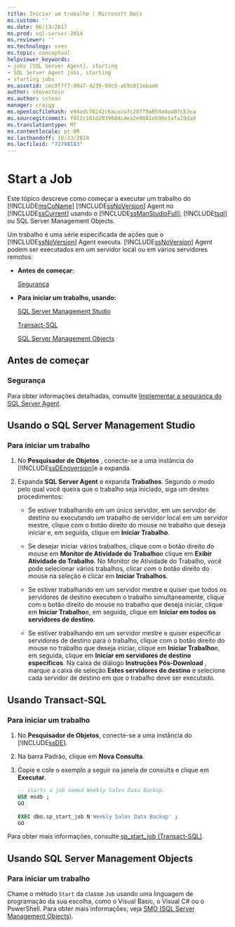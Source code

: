 ```yaml
---
title: Iniciar um trabalho | Microsoft Docs
ms.custom: ''
ms.date: 06/13/2017
ms.prod: sql-server-2014
ms.reviewer: ''
ms.technology: ssms
ms.topic: conceptual
helpviewer_keywords:
- jobs [SQL Server Agent], starting
- SQL Server Agent jobs, starting
- starting jobs
ms.assetid: cec9f7f7-d0a7-4239-9dc5-a69c011ebaa0
author: stevestein
ms.author: sstein
manager: craigg
ms.openlocfilehash: e94adcf8242c6acaca7c28ff9a854e0aa87cb3ea
ms.sourcegitcommit: f912c101d2939084c4ea2e9881eb98e1afa29dad
ms.translationtype: MT
ms.contentlocale: pt-BR
ms.lasthandoff: 10/23/2019
ms.locfileid: "72798183"
---
```

# <a name="start-a-job"></a>Start a Job
  Este tópico descreve como começar a executar um trabalho do [!INCLUDE[msCoName](../../includes/msconame-md.md)] [!INCLUDE[ssNoVersion](../../includes/ssnoversion-md.md)] Agent no [!INCLUDE[ssCurrent](../../includes/sscurrent-md.md)] usando o [!INCLUDE[ssManStudioFull](../../includes/ssmanstudiofull-md.md)], [!INCLUDE[tsql](../../includes/tsql-md.md)] ou SQL Server Management Objects.  
  
 Um trabalho é uma série especificada de ações que o [!INCLUDE[ssNoVersion](../../includes/ssnoversion-md.md)] Agent executa. [!INCLUDE[ssNoVersion](../../includes/ssnoversion-md.md)] Agent podem ser executados em um servidor local ou em vários servidores remotos.  
  
-   **Antes de começar:**  
  
     [Segurança](#Security)  
  
-   **Para iniciar um trabalho, usando:**  
  
     [SQL Server Management Studio](#SSMS)  
  
     [Transact-SQL](#TSQL)  
  
     [SQL Server Management Objects](#SMO)  
  
##  <a name="BeforeYouBegin"></a> Antes de começar  
  
###  <a name="Security"></a> Segurança  
 Para obter informações detalhadas, consulte [Implementar a segurança do SQL Server Agent](implement-sql-server-agent-security.md).  
  
##  <a name="SSMS"></a> Usando o SQL Server Management Studio  
  
### <a name="to-start-a-job"></a>Para iniciar um trabalho  
  
1.  No **Pesquisador de Objetos** , conecte-se a uma instância do [!INCLUDE[ssDEnoversion](../../includes/ssdenoversion-md.md)]e a expanda.  
  
2.  Expanda **SQL Server Agent** e expanda **Trabalhos**. Segundo o modo pelo qual você queira que o trabalho seja iniciado, siga um destes procedimentos:  
  
    -   Se estiver trabalhando em um único servidor, em um servidor de destino ou executando um trabalho de servidor local em um servidor mestre, clique com o botão direito do mouse no trabalho que deseja iniciar e, em seguida, clique em **Iniciar Trabalho**.  
  
    -   Se desejar iniciar vários trabalhos, clique com o botão direito do mouse em **Monitor de Atividade do Trabalho**e clique em **Exibir Atividade do Trabalho**. No Monitor de Atividade do Trabalho, você pode selecionar vários trabalhos, clicar com o botão direito do mouse na seleção e clicar em **Iniciar Trabalhos**.  
  
    -   Se estiver trabalhando em um servidor mestre e quiser que todos os servidores de destino executem o trabalho simultaneamente, clique com o botão direito do mouse no trabalho que deseja iniciar, clique em **Iniciar Trabalho**e, em seguida, clique em **Iniciar em todos os servidores de destino**.  
  
    -   Se estiver trabalhando em um servidor mestre e quiser especificar servidores de destino para o trabalho, clique com o botão direito do mouse no trabalho que deseja iniciar, clique em **Iniciar Trabalho**e, em seguida, clique em **Iniciar em servidores de destino específicos**. Na caixa de diálogo **Instruções Pós-Download** , marque a caixa de seleção **Estes servidores de destino** e selecione cada servidor de destino em que o trabalho deve ser executado.  
  
##  <a name="TSQL"></a> Usando Transact-SQL  
  
### <a name="to-start-a-job"></a>Para iniciar um trabalho  
  
1.  No **Pesquisador de Objetos**, conecte-se a uma instância do [!INCLUDE[ssDE](../../includes/ssde-md.md)].  
  
2.  Na barra Padrão, clique em **Nova Consulta**.  
  
3.  Copie e cole o exemplo a seguir na janela de consulta e clique em **Executar**.  
  
    ```sql
    -- starts a job named Weekly Sales Data Backup.    
    USE msdb ;  
    GO  
  
    EXEC dbo.sp_start_job N'Weekly Sales Data Backup' ;  
    GO  
    ```  
  
 Para obter mais informações, consulte [sp_start_job &#40;Transact-SQL&#41;](/sql/relational-databases/system-stored-procedures/sp-start-job-transact-sql).  
  
##  <a name="SMO"></a>Usando SQL Server Management Objects  

### <a name="to-start-a-job"></a>Para iniciar um trabalho
  
 Chame o método `Start` da classe `Job` usando uma linguagem de programação da sua escolha, como o Visual Basic, o Visual C# ou o PowerShell. Para obter mais informações, veja [SMO (SQL Server Management Objects)](https://msdn.microsoft.com/library/ms162169.aspx).  
